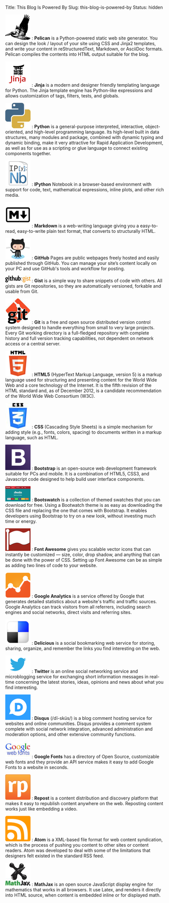 Title: This Blog Is Powered By
Slug: this-blog-is-powered-by
Status: hidden

[![Pelican Logo](/images/logos/thumbnail/pelican_logo.png)](http://blog.getpelican.com/)
:   **Pelican** is a Python-powered static web site generator. You can design the look / layout of your site using CSS and Jinja2 templates, and write your content in reStructuredText, Markdown, or AsciiDoc formats.  Pelican compiles the contents into HTML output suitable for the blog.

[![Jinja Logo](/images/logos/thumbnail/jinja_logo.png)](http://jinja.pocoo.org/)
:   **Jinja** is a modern and designer friendly templating language for Python. The Jinja  template engine has Python-like expressions and allows customization of tags, filters, tests, and globals.

[![Python Logo](/images/logos/thumbnail/python_logo.jpg)](http://ipython.org/)
:   **Python** is a general-purpose interpreted, interactive, object-oriented, and high-level programming language.  Its high-level built in data structures, many modules and package, combined with dynamic typing and dynamic binding, make it very attractive for Rapid Application Development, as well as for use as a scripting or glue language to connect existing components together.

[![IPython Logo](/images/logos/thumbnail/ipython_notebook_logo.png)](http://ipython.org/)
:   **IPython** Notebook in a browser-based environment with support for code, text, mathematical expressions, inline plots, and other rich media.

[![Markdown Logo](/images/logos/thumbnail/markdown_logo_white.png)](http://daringfireball.net/projects/markdown/)
:   **Markdown** is a web-writing language giving you a easy-to-read, easy-to-write plain text format, that converts to structurally HTML.

[![GitHub Logo](/images/logos/thumbnail/github_logo.png)](https://github.com/)
:   **GitHub** Pages are public webpages freely hosted and easily published through GitHub. You can manage your site’s content locally on your PC and use GitHub's tools and workflow for posting.

[![Gist Logo](/images/logos/thumbnail/gist_logo.jpg)](https://github.com/signup/free?return_to=gist)
:   **Gist** is a simple way to share snippets of code with others. All gists are Git repositories, so they are automatically versioned, forkable and usable from Git.

[![Git Logo](/images/logos/thumbnail/git_logo.jpg)](http://git-scm.com/)
:   **Git** is a free and open source distributed version control system designed to handle everything from small to very large projects.  Every Git working directory is a full-fledged repository with complete history and full version tracking capabilities, not dependent on network access or a central server.

[![HTML Logo](/images/logos/thumbnail/html5_logo.png)](http://www.w3.org/html/)
:   **HTML5** (HyperText Markup Language, version 5) is a markup language used for structuring and presenting content for the World Wide Web and a core technology of the Internet. It is the fifth revision of the HTML standard and, as of December 2012, is a candidate recommendation of the World Wide Web Consortium (W3C).

[![CSS Logo](/images/logos/thumbnail/css_logo.jpg)](http://www.w3.org/Style/CSS/)
:   **CSS** (Cascading Style Sheets) is a simple mechanism for adding style (e.g., fonts, colors, spacing) to documents written in a markup language, such as HTML.

[![Bootstrap Logo](/images/logos/thumbnail/bootstrap_logo.png)](http://getbootstrap.com/)
:   **Bootstrap** is an open-source web development framework suitable for PCs and mobile. It is a combination of HTML5, CSS3, and Javascript code designed to help build user interface components.

[![Bootwatch Logo](/images/logos/thumbnail/bootwatch_logo.jpg)](http://bootswatch.com/)
:   **Bootswatch** is a collection of themed swatches that you can download for free. Using a Bootwatch theme is as easy as downloading the CSS file and replacing the one that comes with Bootstrap. It enables developers using Bootstrap to try on a new look, without investing much time or energy.

[![Font Awesome Logo](/images/logos/thumbnail/font_awesome_logo.png)](http://fortawesome.github.io/Font-Awesome/)
:   **Font Awesome** gives you scalable vector icons that can instantly be customized — size, color, drop shadow, and anything that can be done with the power of CSS. Setting up Font Awesome can be as simple as adding two lines of code to your website.

[![Google Analytics Logo](/images/logos/thumbnail/google_analytics_logo.png)](http://www.google.com/analytics/)
:   **Google Analytics** is a service offered by Google that generates detailed statistics about a website's traffic and traffic sources. Google Analytics can track visitors from all referrers, including search engines and social networks, direct visits and referring sites.

[![Delicious Logo](/images/logos/thumbnail/delicious_logo.png)](https://delicious.com/)
:   **Delicious** is a social bookmarking web service for storing, sharing, organize, and remember the links you find interesting on the web.

[![Twitter Logo](/images/logos/thumbnail/twitter_logo.jpg)](https://twitter.com/)
:   **Twitter** is an online social networking service and microblogging service for exchanging short information messages in real-time concerning the latest stories, ideas, opinions and news about what you find interesting.

[![Disqus Logo](/images/logos/thumbnail/disqus_logo.png)](http://disqus.com/)
:   **Disqus** (/dï-sküs/) is a blog comment hosting service for websites and online communities. Disqus provides a comment system complete with social network integration, advanced administration and moderation options, and other extensive community functions.

[![Google Fonts Logo](/images/logos/thumbnail/google_fonts_logo.jpg)](http://www.google.com/fonts#)
:   **Google Fonts** has a directory of Open Source, customizable web fonts and they provide an API service makes it easy to add Google Fonts to a website in seconds.

[![Repost Logo](/images/logos/thumbnail/repost_logo.png)](http://www.repost.us)
:   **Repost** is a content distribution and discovery platform that makes it easy to republish content anywhere on the web. Reposting content works just like embedding a video.

[![Atom Logo](/images/logos/thumbnail/atom_logo.png)](http://atomenabled.org/)
:   **Atom** is a XML-based file format for web content syndication, which is the process of pushing you content to other sites or content readers. Atom was developed to deal with some of the limitations that designers felt existed in the standard RSS feed.

[![MathJax Logo](/images/logos/thumbnail/mathjax_logo.jpg)](http://www.mathjax.org/)
:   **MathJax** is an open source JavaScript display engine for mathematics that works in all browsers. It use Latex, and renders it directly into HTML source, when content is embedded inline or for displayed math.
